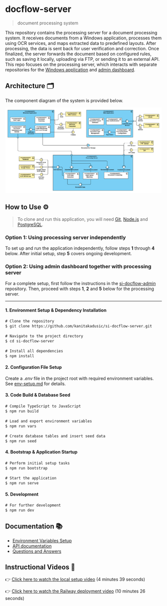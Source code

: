# docflow-server

> document processing system

This repository contains the processing server for a document processing system. It receives documents from a Windows application, processes them using OCR services, and maps extracted data to predefined layouts. After processing, the data is sent back for user verification and correction. Once finalized, the server forwards the document based on configured rules, such as saving it locally, uploading via FTP, or sending it to an external API. This repo focuses on the processing server, which interacts with separate repositories for the [Windows application](https://github.com/kanitakadusic/si-docflow-windows.git) and [admin dashboard](https://github.com/HarisMalisevic/si-docflow-admin.git).

## Architecture 🗂️

The component diagram of the system is provided below.  

![System architecture](documentation/images/systemArchitecture.png)

## How to Use ⚙️

> To clone and run this application, you will need [Git](https://git-scm.com/), [Node.js](https://nodejs.org/) and [PostgreSQL](https://www.postgresql.org/download/).

### Option 1: Using processing server independently

To set up and run the application independently, follow steps **1** through **4** below. After initial setup, step **5** covers ongoing development.

### Option 2: Using admin dashboard together with processing server

For a complete setup, first follow the instructions in the [si-docflow-admin](https://github.com/HarisMalisevic/si-docflow-admin) repository. Then, proceed with steps **1**, **2** and **5** below for the processing server.

---

#### 1. Environment Setup & Dependency Installation
```
# Clone the repository
$ git clone https://github.com/kanitakadusic/si-docflow-server.git

# Navigate to the project directory
$ cd si-docflow-server

# Install all dependencies
$ npm install
```

#### 2. Configuration File Setup

Create a _.env_ file in the project root with required environment variables. See [env-setup.md](./documentation/env-setup.md) for details.  

#### 3. Code Build & Database Seed
```
# Compile TypeScript to JavaScript
$ npm run build

# Load and export environment variables
$ npm run vars

# Create database tables and insert seed data
$ npm run seed
```

#### 4. Bootstrap & Application Startup
```
# Perform initial setup tasks
$ npm run bootstrap

# Start the application
$ npm run serve
```

#### 5. Development
```
# For further development
$ npm run dev
```

## Documentation 📚

- [Environment Variables Setup](./documentation/env-setup.md)
- [API documentation](https://docflow-server.up.railway.app/api-docs/)
- [Questions and Answers](./documentation/q&a.md)

## Instructional Videos 🎥

👉 [Click here to watch the local setup video](https://drive.google.com/file/d/1wA7gXKN9DZgM2DjyqakIQcsxJYVoVDWQ/view?usp=sharing) (4 minutes 39 seconds)

👉 [Click here to watch the Railway deployment video](https://drive.google.com/file/d/1AthoUzsoxkc6dAKwPNVe76llghace6MH/view?usp=sharing) (10 minutes 26 seconds)
